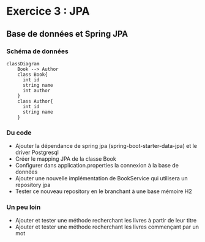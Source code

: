 # Exercice 3 : JPA

## Base de données et Spring JPA

### Schéma de données

```mermaid
classDiagram
    Book --> Author
    class Book{
      int id
      string name
      int author
    }
    class Author{
      int id
      string name
    }
```

### Du code

* Ajouter la dépendance de spring jpa (spring-boot-starter-data-jpa) et le driver Postgresql
* Créer le mapping JPA de la classe Book
* Configurer dans application.properties la connexion à la base de données
* Ajouter une nouvelle implémentation de BookService qui utilisera un repository jpa
* Tester ce nouveau repository en le branchant à une base mémoire H2

### Un peu loin
* Ajouter et tester une méthode recherchant les livres à partir de leur titre
* Ajouter et tester une méthode recherchant les livres commençant par un mot